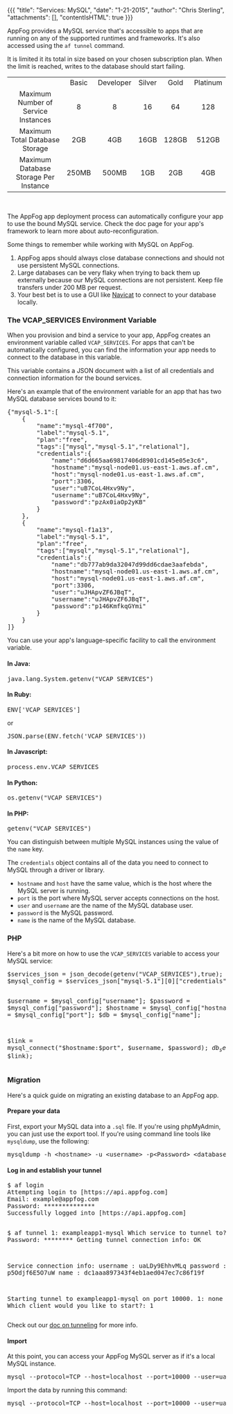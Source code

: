 {{{
  "title": "Services: MySQL",
  "date": "1-21-2015",
  "author": "Chris Sterling",
  "attachments": [],
  "contentIsHTML": true
}}}

<p>AppFog provides a MySQL service that's accessible to apps that are running on any of the supported runtimes and frameworks. It's also accessed using the <code>af tunnel</code> command.</p>
<p>It is limited it its total in size based on your chosen subscription plan. When the limit is reached, writes to the database should start failing.</p>
<table>
<tbody>
<tr>
<td> </td>
<td><center>Basic</center></td>
<td><center>Developer</center></td>
<td><center>Silver</center></td>
<td><center>Gold</center></td>
<td><center>Platinum</center></td>
</tr>
<tr>
<td><center>Maximum Number of Service Instances</center></td>
<td><center>8</center></td>
<td><center>8</center></td>
<td><center>16</center></td>
<td><center>64</center></td>
<td><center>128</center></td>
</tr>
<tr>
<td><center>Maximum Total Database Storage</center></td>
<td><center>2GB</center></td>
<td><center>4GB</center></td>
<td><center>16GB</center></td>
<td><center>128GB</center></td>
<td><center>512GB</center></td>
</tr>
<tr>
<td><center>Maximum Database Storage Per Instance</center></td>
<td><center>250MB</center></td>
<td><center>500MB</center></td>
<td><center>1GB</center></td>
<td><center>2GB</center></td>
<td><center>4GB</center></td>
</tr>
</tbody>
</table>
<p> </p>
<p>The AppFog app deployment process can automatically configure your app to use the bound MySQL service. Check the doc page for your app's framework to learn more about auto-reconfiguration.</p>
<p>Some things to remember while working with MySQL on AppFog.</p>
<ol>
<li>AppFog apps should always close database connections and should not use persistent MySQL connections.</li>
<li>Large databases can be very flaky when trying to back them up externally because our MySQL connections are not persistent. Keep file transfers under 200 MB per request.</li>
<li>Your best bet is to use a GUI like <a href="http://www.navicat.com/">Navicat</a> to connect to your database locally.</li>
</ol>
<h3 id="vcap">The VCAP_SERVICES Environment Variable</h3>
<p>When you provision and bind a service to your app, AppFog creates an environment variable called <code>VCAP_SERVICES</code>. For apps that can't be automatically configured, you can find the information your app needs to connect to the database in this variable.</p>
<p>This variable contains a JSON document with a list of all credentials and connection information for the bound services.</p>
<p>Here's an example that of the environment variable for an app that has two MySQL database services bound to it:</p>
<pre>{"mysql-5.1":[
    {
        "name":"mysql-4f700",
        "label":"mysql-5.1",
        "plan":"free",
        "tags":["mysql","mysql-5.1","relational"],
        "credentials":{
            "name":"d6d665aa69817406d8901cd145e05e3c6",
            "hostname":"mysql-node01.us-east-1.aws.af.cm",
            "host":"mysql-node01.us-east-1.aws.af.cm",
            "port":3306,
            "user":"uB7CoL4Hxv9Ny",
            "username":"uB7CoL4Hxv9Ny",
            "password":"pzAx0iaOp2yKB"
        }
    },
    {
        "name":"mysql-f1a13",
        "label":"mysql-5.1",
        "plan":"free",
        "tags":["mysql","mysql-5.1","relational"],
        "credentials":{
            "name":"db777ab9da32047d99dd6cdae3aafebda",
            "hostname":"mysql-node01.us-east-1.aws.af.cm",
            "host":"mysql-node01.us-east-1.aws.af.cm",
            "port":3306,
            "user":"uJHApvZF6JBqT",
            "username":"uJHApvZF6JBqT",
            "password":"p146KmfkqGYmi"
        }
    }
]}
</pre>
<p>You can use your app's language-specific facility to call the environment variable.</p>
<h4>In Java:</h4>
<pre>java.lang.System.getenv("VCAP_SERVICES")
</pre>
<h4>In Ruby:</h4>
<pre>ENV['VCAP_SERVICES']</pre>
<p>or</p>
<pre>JSON.parse(ENV.fetch('VCAP_SERVICES'))</pre>
<h4>In Javascript:</h4>
<pre>process.env.VCAP_SERVICES
</pre>
<h4>In Python:</h4>
<pre>os.getenv("VCAP_SERVICES")
</pre>
<h4>In PHP:</h4>
<pre>getenv("VCAP_SERVICES")
</pre>
<p>You can distinguish between multiple MySQL instances using the value of the <code>name</code> key.</p>
<p>The <code>credentials</code> object contains all of the data you need to connect to MySQL through a driver or library.</p>
<ul>
<li><code>hostname</code> and <code>host</code> have the same value, which is the host where the MySQL server is running.</li>
<li><code>port</code> is the port where MySQL server accepts connections on the host.</li>
<li><code>user</code> and <code>username</code> are the name of the MySQL database user.</li>
<li><code>password</code> is the MySQL password.</li>
<li><code>name</code> is the name of the MySQL database.</li>
</ul>
<h3 id="php">PHP</h3>
<p>Here's a bit more on how to use the <code>VCAP_SERVICES</code> variable to access your MySQL service:</p>
<pre>$services_json = json_decode(getenv("VCAP_SERVICES"),true);
$mysql_config = $services_json["mysql-5.1"][0]["credentials"];

$username = $mysql_config["username"];
$password = $mysql_config["password"];
$hostname = $mysql_config["hostname"];
$port = $mysql_config["port"];
$db = $mysql_config["name"];

$link = mysql_connect("$hostname:$port", $username, $password);
$db_selected = mysql_select_db($db, $link);
</pre>
<h3 id="migration">Migration</h3>
<p>Here's a quick guide on migrating an existing database to an AppFog app.</p>
<h4>Prepare your data</h4>
<p>First, export your MySQL data into a <code>.sql</code> file. If you're using phpMyAdmin, you can just use the export tool. If you're using command line tools like <code>mysqldump</code>, use the following:</p>
<pre>mysqldump -h &lt;hostname&gt; -u &lt;username&gt; -p&lt;Password&gt; &lt;database&gt; &gt; /tmp/mydata.sql
</pre>
<h4>Log in and establish your tunnel</h4>
<pre>$ af login
Attempting login to [https://api.appfog.com]
Email: example@appfog.com
Password: **************
Successfully logged into [https://api.appfog.com]

$ af tunnel
1: exampleapp1-mysql
Which service to tunnel to?: 1
Password: ********
Getting tunnel connection info: OK

Service connection info:
username : uaLDy9EhhvMLq
password : p5Odjf6E5O7uW
name : dc1aaa897343f4eb1aed047ec7c86f19f

Starting tunnel to exampleapp1-mysql on port 10000.
1: none
2: mysql
Which client would you like to start?: 1
</pre>
<p>Check out our <a href="service-database-content-management-tunneling.md">doc on tunneling</a> for more info.</p>
<h4>Import</h4>
<p>At this point, you can access your AppFog MySQL server as if it's a local MySQL instance.</p>
<pre>mysql --protocol=TCP --host=localhost --port=10000 --user=uaLDy9EhhvMLq --password=p5Odjf6E5O7uW dc1aaa897343f4eb1aed047ec7c86f19f
</pre>
<p>Import the data by running this command:</p>
<pre>mysql --protocol=TCP --host=localhost --port=10000 --user=uaLDy9EhhvMLq --password=p5Odjf6E5O7uW dc1aaa897343f4eb1aed047ec7c86f19f &lt; /tmp/mydata.sql
</pre>
